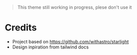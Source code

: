 > This theme still working in progress, plese don't use it

# Credits

- Project based on https://github.com/withastro/starlight
- Design inpiration from tailwind docs
